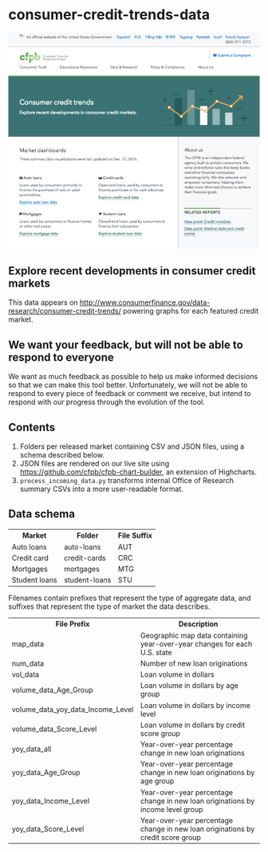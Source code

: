 # consumer-credit-trends-data

![Screenshot of consumer-credit-trends](image.png)

## Explore recent developments in consumer credit markets
This data appears on http://www.consumerfinance.gov/data-research/consumer-credit-trends/ powering graphs for each featured credit market.

## We want your feedback, but will not be able to respond to everyone
We want as much feedback as possible to help us make informed decisions so that we can make this tool better. Unfortunately, we will not be able to respond to every piece of feedback or comment we receive, but intend to respond with our progress through the evolution of the tool.

## Contents

1. Folders per released market containing CSV and JSON files, using a schema described below.
  1. JSON files are rendered on our live site using https://github.com/cfpb/cfpb-chart-builder, an extension of Highcharts.
1. `process_incoming_data.py` transforms internal Office of Research summary CSVs into a more user-readable format.

## Data schema

<table id="suffix">
  <tbody>
    <tr>
      <th>Market</th>
      <th>Folder</th>
      <th>File Suffix</th>
    </tr>
    <tr>
      <td>Auto loans</td>
      <td>auto-loans</td>
      <td>AUT</td>
    </tr>
    <tr>
      <td>Credit card</td>
      <td>credit-cards</td>
      <td>CRC</td>
    </tr>
    <tr>
      <td>Mortgages</td>
      <td>mortgages</td>
      <td>MTG</td>
    </tr>
    <tr>
      <td>Student loans</td>
      <td>student-loans</td>
      <td>STU</td>
    </tr>
  </tbody>
</table>

Filenames contain prefixes that represent the type of aggregate data, and suffixes that represent the type of market the data describes.

<table id="prefix">
  <tbody>
    <tr>
      <th>File Prefix</th>
      <th>Description</th>
    </tr>
    <tr>
      <td>map_data</td>
      <td>Geographic map data containing year-over-year changes for each U.S. state</td>
    </tr>
    <tr>
      <td>num_data</td>
      <td>Number of new loan originations</td>
    </tr>
    <tr>
      <td>vol_data</td>
      <td>Loan volume in dollars</td>
    </tr>
    <tr>
      <td>volume_data_Age_Group</td>
      <td>Loan volume in dollars by age group</td>
    </tr>
    <tr>
      <td>volume_data_yoy_data_Income_Level</td>
      <td>Loan volume in dollars by income level</td>
    </tr>
    <tr>
      <td>volume_data_Score_Level</td>
      <td>Loan volume in dollars by credit score group</td>
    </tr>
    <tr>
      <td>yoy_data_all</td>
      <td>Year-over-year percentage change in new loan originations</td>
    </tr>
    <tr>
      <td>yoy_data_Age_Group</td>
      <td>Year-over-year percentage change in new loan originations by age group</td>
    </tr>
    <tr>
      <td>yoy_data_Income_Level</td>
      <td>Year-over-year percentage change in new loan originations by income level group</td>
    </tr>
    <tr>
      <td>yoy_data_Score_Level</td>
      <td>Year-over-year percentage change in new loan originations by credit score group</td>
    </tr>
  </tbody>
</table>

